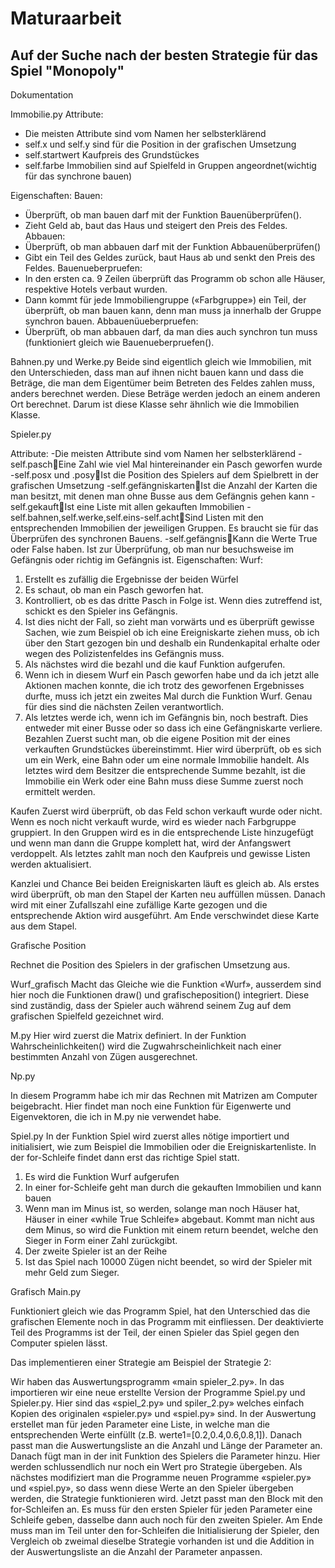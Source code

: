 # Maturaarbeit
## Auf der Suche nach der besten Strategie für das Spiel "Monopoly"

Dokumentation 

Immobilie.py
Attribute:
- Die meisten Attribute sind vom Namen her selbsterklärend 
- self.x und self.y sind für die Position in der grafischen Umsetzung
- self.startwert Kaufpreis des Grundstückes
- self.farbe Immobilien sind auf  Spielfeld in Gruppen angeordnet(wichtig für das synchrone bauen)

Eigenschaften:
Bauen:
- Überprüft, ob man bauen darf mit der Funktion Bauenüberprüfen().
- Zieht Geld ab, baut das Haus und steigert den Preis des Feldes.
Abbauen:
- Überprüft, ob man abbauen darf mit der Funktion Abbauenüberprüfen()
- Gibt ein Teil des Geldes zurück, baut Haus ab und senkt den Preis des Feldes.
Bauenueberpruefen:
- In den ersten ca. 9 Zeilen überprüft das Programm ob schon alle Häuser, respektive Hotels verbaut wurden.
- Dann kommt für jede Immobiliengruppe («Farbgruppe») ein Teil, der überprüft, ob man bauen kann, denn man muss ja innerhalb der Gruppe synchron bauen.
Abbauenüueberpruefen:
- Überprüft, ob man abbauen darf, da man dies auch synchron tun muss (funktioniert gleich wie Bauenueberpruefen().


Bahnen.py und Werke.py
Beide sind eigentlich gleich wie Immobilien, mit den Unterschieden, dass man auf ihnen nicht bauen kann und dass die Beträge, die man dem Eigentümer beim Betreten des Feldes zahlen muss, anders berechnet werden. Diese Beträge werden jedoch an einem anderen Ort berechnet. Darum ist diese Klasse sehr ähnlich wie die Immobilien Klasse.



Spieler.py

Attribute:
-Die meisten Attribute sind vom Namen her selbsterklärend
-self.paschEine Zahl wie viel Mal hintereinander ein Pasch geworfen wurde
-self.posx und .posyIst die Position des Spielers auf dem Spielbrett in der grafischen Umsetzung
-self.gefängniskartenIst die Anzahl der Karten die man besitzt, mit denen man ohne Busse aus dem Gefängnis gehen kann
-self.gekauftIst eine Liste mit allen gekauften Immobilien
-self.bahnen,self.werke,self.eins-self.achtSind Listen mit den entsprechenden Immobilien der jeweiligen Gruppen. Es braucht sie für das Überprüfen des synchronen Bauens.
-self.gefängnisKann die Werte True oder False haben. Ist zur Überprüfung, ob man nur besuchsweise im Gefängnis oder richtig im Gefängnis ist.
Eigenschaften:
Wurf:
1.	Erstellt es zufällig die Ergebnisse der beiden Würfel
2.	Es schaut, ob man ein Pasch geworfen hat.
3.	Kontrolliert, ob es das dritte Pasch in Folge ist. Wenn dies zutreffend ist, schickt es den Spieler ins Gefängnis.
4.	Ist dies nicht der Fall, so zieht man vorwärts und es überprüft gewisse Sachen, wie zum Beispiel ob ich eine Ereigniskarte ziehen muss, ob ich über den Start gezogen bin und deshalb ein Rundenkapital erhalte oder wegen des Polizistenfeldes ins Gefängnis muss.
5.	Als nächstes wird die bezahl und die kauf Funktion aufgerufen.
6.	Wenn ich in diesem Wurf ein Pasch geworfen habe und da ich jetzt alle Aktionen machen konnte, die ich trotz des geworfenen Ergebnisses durfte, muss ich jetzt ein zweites Mal durch die Funktion Wurf. Genau für dies sind die nächsten Zeilen verantwortlich.
7.	Als letztes werde ich, wenn ich im Gefängnis bin, noch bestraft. Dies entweder mit einer Busse oder so dass ich eine Gefängniskarte verliere.
Bezahlen
Zuerst sucht man, ob die eigene Position mit der eines verkauften Grundstückes übereinstimmt. Hier wird überprüft, ob es sich um ein Werk, eine Bahn oder um eine normale Immobilie handelt. Als letztes wird dem Besitzer die entsprechende Summe bezahlt, ist die Immobilie ein Werk oder eine Bahn muss diese Summe zuerst noch ermittelt werden.

Kaufen
Zuerst wird überprüft, ob das Feld schon verkauft wurde oder nicht. Wenn es noch nicht verkauft wurde, wird es wieder nach Farbgruppe gruppiert. In den Gruppen wird es in die entsprechende Liste hinzugefügt und wenn man dann die Gruppe komplett hat, wird der Anfangswert verdoppelt. Als letztes zahlt man noch den Kaufpreis und gewisse Listen werden aktualisiert.

Kanzlei und Chance
Bei beiden Ereigniskarten läuft es gleich ab. Als erstes wird überprüft, ob man den Stapel der Karten neu auffüllen müssen. Danach wird mit einer Zufallszahl eine zufällige Karte gezogen und die entsprechende Aktion wird ausgeführt. Am Ende verschwindet diese Karte aus dem Stapel.

Grafische Position

Rechnet die Position des Spielers in der grafischen Umsetzung aus.

Wurf_grafisch
Macht das Gleiche wie die Funktion «Wurf», ausserdem sind hier noch die Funktionen draw() und grafischeposition() integriert. Diese sind zuständig, dass der Spieler auch während seinem Zug auf dem grafischen Spielfeld gezeichnet wird.

M.py
Hier wird zuerst die Matrix definiert. In der Funktion Wahrscheinlichkeiten() wird die Zugwahrscheinlichkeit nach einer bestimmten Anzahl von Zügen ausgerechnet.

Np.py

In diesem Programm habe ich mir das Rechnen mit Matrizen am Computer beigebracht. Hier findet man noch eine Funktion für Eigenwerte und Eigenvektoren, die ich in M.py nie verwendet habe.


Spiel.py
In der Funktion Spiel wird zuerst alles nötige importiert und initialisiert, wie zum Beispiel die Immobilien oder die Ereigniskartenliste.
In der for-Schleife findet dann erst das richtige Spiel statt.
1.	Es wird die Funktion Wurf aufgerufen
2.	In einer for-Schleife geht man durch die gekauften Immobilien und kann bauen
3.	Wenn man im Minus ist, so werden, solange man noch Häuser hat, Häuser in einer «while True Schleife» abgebaut. Kommt man nicht aus dem Minus, so wird die Funktion mit einem return beendet, welche den Sieger in Form einer Zahl zurückgibt.
4.	Der zweite Spieler ist an der Reihe
5.	Ist das Spiel nach 10000 Zügen nicht beendet, so wird der Spieler mit mehr Geld zum Sieger.



Grafisch Main.py

Funktioniert gleich wie das Programm Spiel, hat den Unterschied das die grafischen Elemente noch in das Programm mit einfliessen. Der deaktivierte Teil des Programms ist der Teil, der einen Spieler das Spiel gegen den Computer spielen lässt.

Das implementieren einer Strategie am Beispiel der Strategie 2:

Wir haben das Auswertungsprogramm «main spieler_2.py».
In das importieren wir eine neue erstellte Version der Programme Spiel.py und Spieler.py. Hier sind das «spiel_2.py» und spiler_2.py» welches einfach Kopien des originalen «spieler.py» und «spiel.py» sind.
In der Auswertung erstellet man für jeden Parameter eine Liste, in welche man die entsprechenden Werte einfüllt (z.B. werte1=[0.2,0.4,0.6,0.8,1]). Danach passt man die Auswertungsliste an die Anzahl und Länge der Parameter an.
Danach fügt man in der init Funktion des Spielers die Parameter hinzu. Hier werden schlussendlich nur noch ein Wert pro Strategie übergeben. Als nächstes modifiziert man die Programme neuen Programme «spieler.py» und «spiel.py», so dass wenn diese Werte an den Spieler übergeben werden, die Strategie funktionieren wird.
Jetzt passt man den Block mit den for-Schleifen an. Es muss für den ersten Spieler für jeden Parameter eine Schleife geben, dasselbe dann auch noch für den zweiten Spieler.
Am Ende muss man im Teil unter den for-Schleifen die Initialisierung der Spieler, den Vergleich ob zweimal dieselbe Strategie vorhanden ist und die Addition in der Auswertungsliste an die Anzahl der Parameter anpassen.




